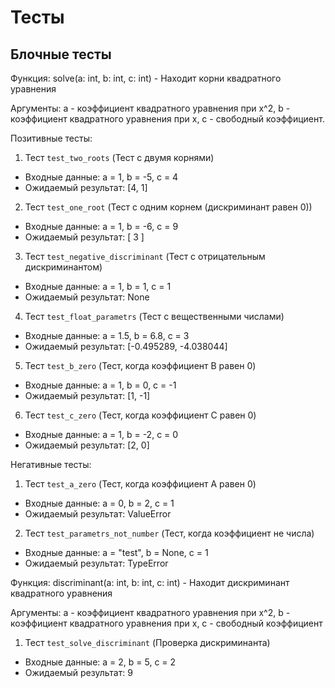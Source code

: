 # Тесты

## Блочные тесты
Функция: solve(a: int, b: int, c: int) - Находит корни квадратного уравнения

Аргументы: a - коэффициент квадратного уравнения при x^2, b - коэффициент квадратного уравнения при x, c - свободный коэффициент.

Позитивные тесты:
 1. Тест ```test_two_roots``` (Тест с двумя корнями)
  - Входные данные: a = 1, b = -5, c = 4
  - Ожидаемый результат: [4, 1]
  
 2. Тест ```test_one_root``` (Тест с одним корнем (дискриминант равен 0))
  - Входные данные: a = 1, b = -6, c = 9
  - Ожидаемый результат: [ 3 ]

 3. Тест ```test_negative_discriminant``` (Тест с отрицательным дискриминантом)
  - Входные данные: a = 1, b = 1, c = 1
  - Ожидаемый результат: None

 4. Тест ```test_float_parametrs``` (Тест с вещественными числами)
  - Входные данные: a = 1.5, b = 6.8, c = 3
  - Ожидаемый результат: [-0.495289, -4.038044]

 5. Тест ```test_b_zero``` (Тест, когда коэффициент B равен 0)
  - Входные данные: a = 1, b = 0, c = -1
  - Ожидаемый результат: [1, -1]

 6. Тест ```test_c_zero``` (Тест, когда коэффициент C равен 0)
  - Входные данные: a = 1, b = -2, c = 0
  - Ожидаемый результат: [2, 0]
    
Негативные тесты:
 1. Тест ```test_a_zero``` (Тест, когда коэффициент A равен 0)
  - Входные данные: a = 0, b = 2, c = 1
  - Ожидаемый результат: ValueError

 2. Тест ```test_parametrs_not_number``` (Тест, когда коэффициент не числа)
  - Входные данные: a = "test", b = None, c = 1
  - Ожидаемый результат: TypeError
  
Функция: discriminant(a: int, b: int, c: int) - Находит дискриминант квадратного уравнения

Аргументы: a - коэффициент квадратного уравнения при x^2, b - коэффициент квадратного уравнения при x, c - свободный коэффициент

  1. Тест ```test_solve_discriminant``` (Проверка дискриминанта)
  - Входные данные: a = 2, b = 5, c = 2
  - Ожидаемый результат: 9
  
